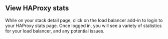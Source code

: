 


## View HAProxy stats

While on your stack detail page, click on the load balancer add-in to login to your HAProxy stats page. Once logged in, you will see a variety of statistics for your load balancer, and any potential issues.


